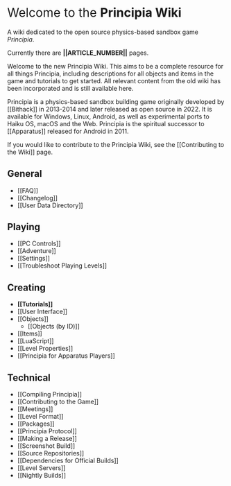 <div class="wikibox center">
	<h1 style="border-bottom:0;font-weight:normal;margin-top:15px">Welcome to the <strong>Principia Wiki</strong></h1>
	<p>A wiki dedicated to the open source physics-based sandbox game <em>Principia</em>.</p>
	<p>Currently there are <strong>||ARTICLE_NUMBER||</strong> pages.</p>
</div>

Welcome to the new Principia Wiki. This aims to be a complete resource for all things Principia, including descriptions for all objects and items in the game and tutorials to get started. All relevant content from the old wiki has been incorporated and is still available here.

Principia is a physics-based sandbox building game originally developed by [[Bithack]] in 2013-2014 and later released as open source in 2022. It is available for Windows, Linux, Android, as well as experimental ports to Haiku OS, macOS and the Web. Principia is the spiritual successor to [[Apparatus]] released for Android in 2011.

If you would like to contribute to the Principia Wiki, see the [[Contributing to the Wiki]] page.

## General
- [[FAQ]]
- [[Changelog]]
- [[User Data Directory]]

## Playing
- [[PC Controls]]
- [[Adventure]]
- [[Settings]]
- [[Troubleshoot Playing Levels]]

## Creating
- **[[Tutorials]]**
- [[User Interface]]
- [[Objects]]
	- [[Objects (by ID)]]
- [[Items]]
- [[LuaScript]]
- [[Level Properties]]
- [[Principia for Apparatus Players]]

## Technical
- [[Compiling Principia]]
- [[Contributing to the Game]]
- [[Meetings]]
- [[Level Format]]
- [[Packages]]
- [[Principia Protocol]]
- [[Making a Release]]
- [[Screenshot Build]]
- [[Source Repositories]]
- [[Dependencies for Official Builds]]
- [[Level Servers]]
- [[Nightly Builds]]

